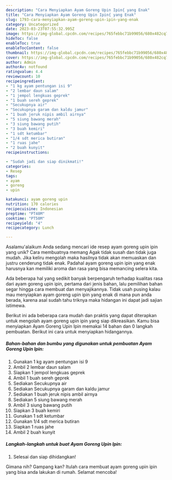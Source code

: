 ```yaml
---
description: "Cara Menyiapkan Ayam Goreng Upin Ipin{ yang Enak"
title: "Cara Menyiapkan Ayam Goreng Upin Ipin{ yang Enak"
slug: 1793-cara-menyiapkan-ayam-goreng-upin-ipin-yang-enak
category: Uncategorized
date: 2023-03-23T07:55:32.995Z
image: https://img-global.cpcdn.com/recipes/765febbc71b99056/680x482cq70/ayam-goreng-upin-ipin-foto-resep-utama.jpg
hideToc: false
enableToc: true
enableTocContent: false
thumbnail: https://img-global.cpcdn.com/recipes/765febbc71b99056/680x482cq70/ayam-goreng-upin-ipin-foto-resep-utama.jpg
cover: https://img-global.cpcdn.com/recipes/765febbc71b99056/680x482cq70/ayam-goreng-upin-ipin-foto-resep-utama.jpg
author: Admin
authorAv: notfound
ratingvalue: 4.4
reviewcount: 10
recipeingredient:
- "1 kg ayam pentungan isi 9"
- "2 lembar daun salam"
- "1 jempol lengkuas geprek"
- "1 buah sereh geprek"
- "Secukupnya air"
- "Secukupnya garam dan kaldu jamur"
- "1 buah jeruk nipis ambil airnya"
- "5 siung bawang merah"
- "3 siung bawang putih"
- "3 buah kemiri"
- "1 sdt ketumbar"
- "1/4 sdt merica butiran"
- "1 ruas jahe"
- "2 buah kunyit"
recipeinstructions:

- "Sudah jadi dan siap dinikmati!"
categories:
- Resep
tags:
- ayam
- goreng
- upin

katakunci: ayam goreng upin 
nutrition: 170 calories
recipecuisine: Indonesian
preptime: "PT40M"
cooktime: "PT50M"
recipeyield: "4"
recipecategory: Lunch

---
```



Asalamu'alaikum Anda sedang mencari ide resep ayam goreng upin ipin yang unik? Cara membuatnya memang Agak tidak susah dan tidak juga mudah. Jika keliru mengolah maka hasilnya tidak akan memuaskan dan justru cenderung tidak enak. Padahal ayam goreng upin ipin yang enak harusnya kan memiliki aroma dan rasa yang bisa memancing selera kita.




Ada beberapa hal yang sedikit banyak berpengaruh terhadap kualitas rasa dari ayam goreng upin ipin, pertama dari jenis bahan, lalu pemilihan bahan segar hingga cara membuat dan menyajikannya. Tidak usah pusing kalau mau menyiapkan ayam goreng upin ipin yang enak di mana pun anda berada, karena asal sudah tahu triknya maka hidangan ini dapat jadi sajian istimewa.


Berikut ini ada beberapa cara mudah dan praktis yang dapat diterapkan untuk mengolah ayam goreng upin ipin yang siap dikreasikan. Kamu bisa menyiapkan Ayam Goreng Upin Ipin memakai 14 bahan dan 0 langkah pembuatan. Berikut ini cara untuk menyiapkan hidangannya.

<!--inarticleads1-->

##### Bahan-bahan dan bumbu yang digunakan untuk pembuatan Ayam Goreng Upin Ipin:

1. Gunakan 1 kg ayam pentungan isi 9
1. Ambil 2 lembar daun salam
1. Siapkan 1 jempol lengkuas geprek
1. Ambil 1 buah sereh geprek
1. Sediakan Secukupnya air
1. Sediakan Secukupnya garam dan kaldu jamur
1. Sediakan 1 buah jeruk nipis ambil airnya
1. Sediakan 5 siung bawang merah
1. Ambil 3 siung bawang putih
1. Siapkan 3 buah kemiri
1. Gunakan 1 sdt ketumbar
1. Gunakan 1/4 sdt merica butiran
1. Siapkan 1 ruas jahe
1. Ambil 2 buah kunyit




<!--inarticleads2-->

##### Langkah-langkah untuk buat Ayam Goreng Upin Ipin:


1. Selesai dan siap dihidangkan!



Gimana nih? Gampang kan? Itulah cara membuat ayam goreng upin ipin yang bisa anda lakukan di rumah. Selamat mencoba!
